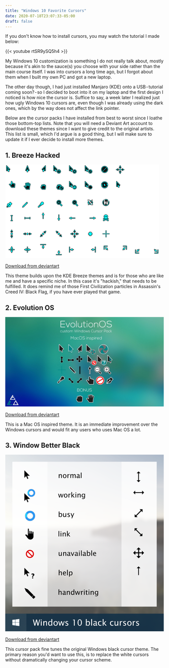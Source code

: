 ```yaml
---
title: "Windows 10 Favorite Cursors"
date: 2020-07-18T23:07:33-05:00
draft: false
---
```


If you don't know how to install cursors, you may watch the tutorial I made below:

{{< youtube rtSR9ySQ5h4 >}}

My Windows 10 customization is something I do not really talk about, mostly because it's akin to the sauce(s) you choose with your side rather than the main course itself. I was into cursors a long time ago, but I forgot about them when I built my own PC and got a new laptop.

The other day though, I had just installed Manjaro (KDE) onto a USB - tutorial coming soon? - so I decided to boot into it on my laptop and the first design I noticed is how nice the cursor is. Suffice to say, a week later I realized just how ugly Windows 10 cursors are, even though I was already using the dark ones, which by the way does not affect the link pointer.

Below are the cursor packs I have installed from best to worst since I loathe those bottom-top lists. Note that you will need a Deviant Art account to download these themes since I want to give credit to the original artists. This list is small, which I'd argue is a good thing, but I will make sure to update it if I ever decide to install more themes.

## 1. Breeze Hacked

![Breeze Hacked](/static/images/windows-10-favorite-cursors/breeze-hacked.png)

[Download from deviantart](https://www.deviantart.com/en-ryuu/art/Breeze-Hacked-Cursor-For-Windows-752551821)

This theme builds upon the KDE Breeze themes and is for those who are like me and have a specific niche.
In this case it's "hackish," that needs to be fulfilled. It does remind me of those First Civilization particles in Assassin's Creed IV: Black Flag, if you have ever played that game.

## 2. Evolution OS

![Evolution OS](/static/images/windows-10-favorite-cursors/evolution-os.jpeg)

[Download from deviantart](https://www.deviantart.com/sk-studios-design/art/EvolutionOS-Custom-Cursors-for-Windows-648438877)

This is a Mac OS inspired theme. It is an immediate improvement over the Windows cursors and would fit any users who uses Mac OS a lot.

## 3. Window Better Black

![Window Better Black](/static/images/windows-10-favorite-cursors/windows-better-black.png)

[Download from deviantart](https://www.deviantart.com/twipeep/art/Windows-10-cursor-black-version-572437583)

This cursor pack fine tunes the original Windows black cursor theme. The primary reason you'd want to use this, is to replace the white cursors without dramatically changing your cursor scheme.
